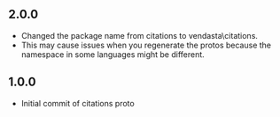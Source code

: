 ## 2.0.0
- Changed the package name from citations to vendasta\citations.
- This may cause issues when you regenerate the protos because the namespace in some languages might be different.

## 1.0.0
- Initial commit of citations proto
